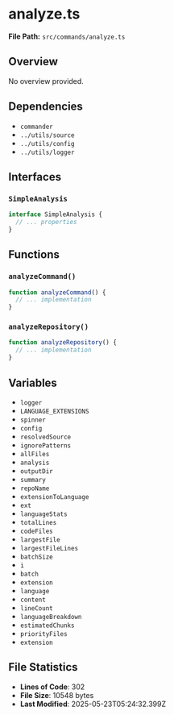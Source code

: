 # analyze.ts

**File Path:** `src/commands/analyze.ts`

## Overview

No overview provided.

## Dependencies

- `commander`
- `../utils/source`
- `../utils/config`
- `../utils/logger`

## Interfaces

### `SimpleAnalysis`

```typescript
interface SimpleAnalysis {
  // ... properties
}
```

## Functions

### `analyzeCommand()`

```typescript
function analyzeCommand() {
  // ... implementation
}
```

### `analyzeRepository()`

```typescript
function analyzeRepository() {
  // ... implementation
}
```

## Variables

- `logger`
- `LANGUAGE_EXTENSIONS`
- `spinner`
- `config`
- `resolvedSource`
- `ignorePatterns`
- `allFiles`
- `analysis`
- `outputDir`
- `summary`
- `repoName`
- `extensionToLanguage`
- `ext`
- `languageStats`
- `totalLines`
- `codeFiles`
- `largestFile`
- `largestFileLines`
- `batchSize`
- `i`
- `batch`
- `extension`
- `language`
- `content`
- `lineCount`
- `languageBreakdown`
- `estimatedChunks`
- `priorityFiles`
- `extension`

## File Statistics

- **Lines of Code**: 302
- **File Size**: 10548 bytes
- **Last Modified**: 2025-05-23T05:24:32.399Z

